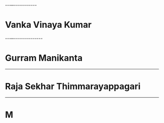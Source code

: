 ---–------------
# Vanka Vinaya Kumar








---–---------------
# Gurram Manikanta






-------------------
# Raja Sekhar Thimmarayappagari




------------------------

# M
